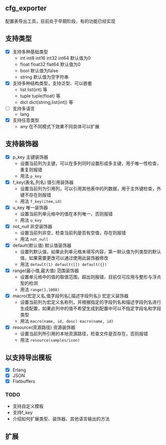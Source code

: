## cfg_exporter
配置表导出工具，目前处于早期阶段，有的功能已经实现

## 支持类型
- [x] 支持多种基础类型 
  - int int8 int16 int32 int64 默认值为0
  - float float32 flat64 默认值为0
  - bool 默认值为false
  - string 默认值为空字符串 
- [x] 支持多种结构类型，支持泛型、可以嵌套 
  - list list(int) 等
  - tuple tuple(float) 等
  - dict dict(string,list(int)) 等
- [ ] 支持多语言
  - lang 
- [x] 支持任意类型 
  - any 在不同模式下效果不同具体可以扩展 

## 支持装饰器
- [x] p_key 主键装饰器
  - 设置当前列为主键，可以在多列同时设置形成多主键，用于唯一性检查，重复则报错
  - 用法 `p_key`
- [x] f_key(表名,列名) 值引用装饰器
  - 设置当前列为引用列，可以引用其他表中的列数据，用于主外键检查，外键不存在则报错
  - 用法 `f_key(item,id)`
- [x] u_key 唯一装饰器 
    - 设置当前列单元格中的值在本列唯一，否则报错
    - 用法 `u_key`
- [x] not_null 非空装饰器 
  - 设置当前列非空，检查当前列是否有空值，存在则报错
  - 用法 `not_null`
- [x] default(默认值) 默认值装饰器 
  - 设置列默认值，如果此列单元格未填写内容，第一默认值为列类型的默认值，如果需要更改可以通过使用此装饰器修改
  - 用法 `default(1) default([]) default({})`
- [x] range(最小值,最大值) 范围装饰器 
  - 设置单元格中的值的取值范围，超出则报错，目前仅可应用与整形与浮点型的检测
  - 用法 `range(1,1000)`
- [x] macro(宏定义名,值字段列名[,描述字段列名]) 宏定义装饰器 
  - 设置当前列为宏定义名称列，并根据指定的字段列名和描述字段列名进行生成配置，如果此列中的值不希望生成到配置中可以不指定字段名和字段类型
  - 用法 `macro(name, id, desc) macro(name, id)`
- [x] resource(资源路径) 资源装饰器 
  - 设置当前列所引用的本地资源路径，检查文件是否存在，否则报错
  - 用法 `resource(samples/icon)`

## 以支持导出模板
- [x] Erlang
- [x] JSON
- [x] Flatbuffers

### TODO
- 支持自定义模板
- 支持f_key
- 介绍如何扩展类型、装饰器、其他语言输出的方法

## 扩展

